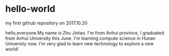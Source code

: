 # hello-world
my first github repository on 2017.10.20

hello,everyone.My name is Zhu Jintao. I'm from Anhui province, I graduated from Anhui University this June. I'm learning compute science in Hunan University now. I'm very glad to learn new technology to explore a new world!
